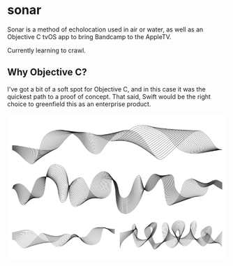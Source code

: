 # sonar

Sonar is a method of echolocation used in air or water, as well as an Objective C tvOS app to bring Bandcamp to the AppleTV.

Currently learning to crawl.

## Why Objective C?

I've got a bit of a soft spot for Objective C, and in this case it was the quickest path to a proof of concept. That said, Swift would be the right choice to greenfield this as an enterprise product.

![sonar](sound-waves.jpeg) 
